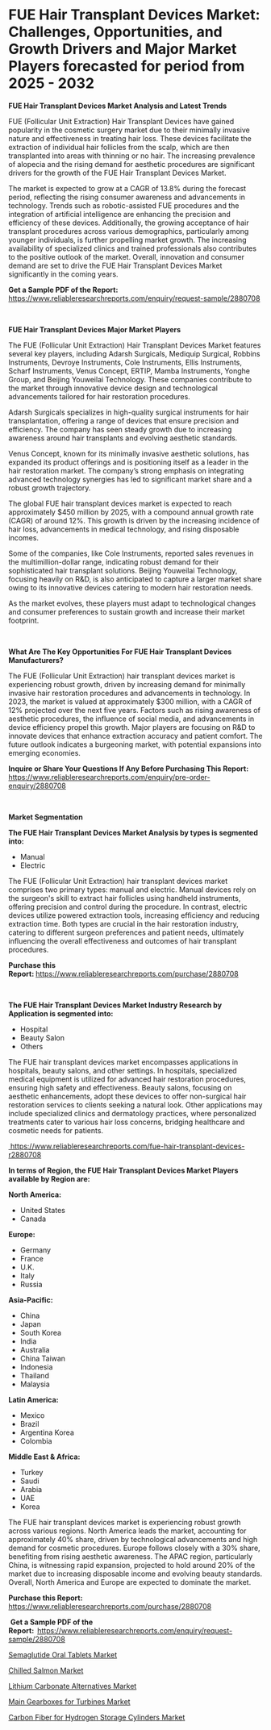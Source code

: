 <p><h1>FUE Hair Transplant Devices Market: Challenges, Opportunities, and Growth Drivers and Major Market Players forecasted for period from 2025 - 2032</h1></p><p><strong>FUE Hair Transplant Devices Market Analysis and Latest Trends</strong></p>
<p><p>FUE (Follicular Unit Extraction) Hair Transplant Devices have gained popularity in the cosmetic surgery market due to their minimally invasive nature and effectiveness in treating hair loss. These devices facilitate the extraction of individual hair follicles from the scalp, which are then transplanted into areas with thinning or no hair. The increasing prevalence of alopecia and the rising demand for aesthetic procedures are significant drivers for the growth of the FUE Hair Transplant Devices Market.</p><p>The market is expected to grow at a CAGR of 13.8% during the forecast period, reflecting the rising consumer awareness and advancements in technology. Trends such as robotic-assisted FUE procedures and the integration of artificial intelligence are enhancing the precision and efficiency of these devices. Additionally, the growing acceptance of hair transplant procedures across various demographics, particularly among younger individuals, is further propelling market growth. The increasing availability of specialized clinics and trained professionals also contributes to the positive outlook of the market. Overall, innovation and consumer demand are set to drive the FUE Hair Transplant Devices Market significantly in the coming years.</p></p>
<p><strong>Get a Sample PDF of the Report:&nbsp;</strong> <a href="https://www.reliableresearchreports.com/enquiry/request-sample/2880708?utm_campaign=114&utm_medium=2&utm_source=Github&utm_content=ia&utm_term=12032025&utm_id=fue-hair-transplant-devices">https://www.reliableresearchreports.com/enquiry/request-sample/2880708</a></p>
<p>&nbsp;</p>
<p><strong>FUE Hair Transplant Devices Major Market Players</strong></p>
<p><p>The FUE (Follicular Unit Extraction) Hair Transplant Devices Market features several key players, including Adarsh Surgicals, Mediquip Surgical, Robbins Instruments, Devroye Instruments, Cole Instruments, Ellis Instruments, Scharf Instruments, Venus Concept, ERTIP, Mamba Instruments, Yonghe Group, and Beijing Youweilai Technology. These companies contribute to the market through innovative device design and technological advancements tailored for hair restoration procedures.</p><p>Adarsh Surgicals specializes in high-quality surgical instruments for hair transplantation, offering a range of devices that ensure precision and efficiency. The company has seen steady growth due to increasing awareness around hair transplants and evolving aesthetic standards. </p><p>Venus Concept, known for its minimally invasive aesthetic solutions, has expanded its product offerings and is positioning itself as a leader in the hair restoration market. The company’s strong emphasis on integrating advanced technology synergies has led to significant market share and a robust growth trajectory.</p><p>The global FUE hair transplant devices market is expected to reach approximately $450 million by 2025, with a compound annual growth rate (CAGR) of around 12%. This growth is driven by the increasing incidence of hair loss, advancements in medical technology, and rising disposable incomes. </p><p>Some of the companies, like Cole Instruments, reported sales revenues in the multimillion-dollar range, indicating robust demand for their sophisticated hair transplant solutions. Beijing Youweilai Technology, focusing heavily on R&D, is also anticipated to capture a larger market share owing to its innovative devices catering to modern hair restoration needs.</p><p>As the market evolves, these players must adapt to technological changes and consumer preferences to sustain growth and increase their market footprint.</p></p>
<p>&nbsp;</p>
<p><strong>What Are The Key Opportunities For FUE Hair Transplant Devices Manufacturers?</strong></p>
<p><p>The FUE (Follicular Unit Extraction) hair transplant devices market is experiencing robust growth, driven by increasing demand for minimally invasive hair restoration procedures and advancements in technology. In 2023, the market is valued at approximately $300 million, with a CAGR of 12% projected over the next five years. Factors such as rising awareness of aesthetic procedures, the influence of social media, and advancements in device efficiency propel this growth. Major players are focusing on R&D to innovate devices that enhance extraction accuracy and patient comfort. The future outlook indicates a burgeoning market, with potential expansions into emerging economies.</p></p>
<p><strong>Inquire or Share Your Questions If Any Before Purchasing This Report:</strong> <a href="https://www.reliableresearchreports.com/enquiry/pre-order-enquiry/2880708?utm_campaign=114&utm_medium=2&utm_source=Github&utm_content=ia&utm_term=12032025&utm_id=fue-hair-transplant-devices">https://www.reliableresearchreports.com/enquiry/pre-order-enquiry/2880708</a></p>
<p>&nbsp;</p>
<p><strong>Market Segmentation</strong></p>
<p><strong>The FUE Hair Transplant Devices Market Analysis by types is segmented into:</strong></p>
<p><ul><li> Manual</li><li>Electric </li></ul></p>
<p><p>The FUE (Follicular Unit Extraction) hair transplant devices market comprises two primary types: manual and electric. Manual devices rely on the surgeon's skill to extract hair follicles using handheld instruments, offering precision and control during the procedure. In contrast, electric devices utilize powered extraction tools, increasing efficiency and reducing extraction time. Both types are crucial in the hair restoration industry, catering to different surgeon preferences and patient needs, ultimately influencing the overall effectiveness and outcomes of hair transplant procedures.</p></p>
<p><strong>Purchase this Report:&nbsp;</strong><a href="https://www.reliableresearchreports.com/purchase/2880708?utm_campaign=114&utm_medium=2&utm_source=Github&utm_content=ia&utm_term=12032025&utm_id=fue-hair-transplant-devices">https://www.reliableresearchreports.com/purchase/2880708</a></p>
<p>&nbsp;</p>
<p><strong>The FUE Hair Transplant Devices Market Industry Research by Application is segmented into:</strong></p>
<p><ul><li> Hospital</li><li>Beauty Salon</li><li>Others </li></ul></p>
<p><p>The FUE hair transplant devices market encompasses applications in hospitals, beauty salons, and other settings. In hospitals, specialized medical equipment is utilized for advanced hair restoration procedures, ensuring high safety and effectiveness. Beauty salons, focusing on aesthetic enhancements, adopt these devices to offer non-surgical hair restoration services to clients seeking a natural look. Other applications may include specialized clinics and dermatology practices, where personalized treatments cater to various hair loss concerns, bridging healthcare and cosmetic needs for patients.</p></p>
<p><a href="https://www.reliableresearchreports.com/fue-hair-transplant-devices-r2880708?utm_campaign=114&utm_medium=2&utm_source=Github&utm_content=ia&utm_term=12032025&utm_id=fue-hair-transplant-devices">&nbsp;https://www.reliableresearchreports.com/fue-hair-transplant-devices-r2880708</a></p>
<p><strong>In terms of Region, the FUE Hair Transplant Devices Market Players available by Region are:</strong></p>
<p>
    <p> <strong> North America: </strong>
        <ul>
            <li>United States</li>
            <li>Canada</li>
        </ul>
        </p> 
    <p> <strong> Europe: </strong>
        <ul>
            <li>Germany</li>
            <li>France</li>
            <li>U.K.</li>
            <li>Italy</li>
            <li>Russia</li>
        </ul>
        </p> 
    <p> <strong> Asia-Pacific: </strong>
        <ul>
            <li>China</li>
            <li>Japan</li>
            <li>South Korea</li>
            <li>India</li>
            <li>Australia</li>
            <li>China Taiwan</li>
            <li>Indonesia</li>
            <li>Thailand</li>
            <li>Malaysia</li>
        </ul>
        </p> 
    <p> <strong> Latin America: </strong>
        <ul>
            <li>Mexico</li>
            <li>Brazil</li>
            <li>Argentina Korea</li>
            <li>Colombia</li>
        </ul>
        </p> 
    <p> <strong> Middle East & Africa: </strong>
        <ul>
            <li>Turkey</li>
            <li>Saudi</li>
            <li>Arabia</li>
            <li>UAE</li>
            <li>Korea</li>
        </ul>
    </p>
    </p>
<p><p>The FUE hair transplant devices market is experiencing robust growth across various regions. North America leads the market, accounting for approximately 40% share, driven by technological advancements and high demand for cosmetic procedures. Europe follows closely with a 30% share, benefiting from rising aesthetic awareness. The APAC region, particularly China, is witnessing rapid expansion, projected to hold around 20% of the market due to increasing disposable income and evolving beauty standards. Overall, North America and Europe are expected to dominate the market.</p></p>
<p><strong>Purchase this Report: </strong><a href="https://www.reliableresearchreports.com/purchase/2880708?utm_campaign=114&utm_medium=2&utm_source=Github&utm_content=ia&utm_term=12032025&utm_id=fue-hair-transplant-devices">https://www.reliableresearchreports.com/purchase/2880708</a></p>
<p>&nbsp;<strong>Get a Sample PDF of the Report:&nbsp;&nbsp;</strong><a href="https://www.reliableresearchreports.com/enquiry/request-sample/2880708?utm_campaign=114&utm_medium=2&utm_source=Github&utm_content=ia&utm_term=12032025&utm_id=fue-hair-transplant-devices">https://www.reliableresearchreports.com/enquiry/request-sample/2880708</a></p>
<p><strong></strong></p>
<p><p><a href="https://github.com/boccalyver5k/Market-Research-Report-List-1/blob/main/semaglutide-oral-tablets-market.md?utm_campaign=114&utm_medium=2&utm_source=Github&utm_content=ia&utm_term=12032025&utm_id=fue-hair-transplant-devices">Semaglutide Oral Tablets Market</a></p><p><a href="https://github.com/jhoonatsev/Market-Research-Report-List-1/blob/main/chilled-salmon-market.md?utm_campaign=114&utm_medium=2&utm_source=Github&utm_content=ia&utm_term=12032025&utm_id=fue-hair-transplant-devices">Chilled Salmon Market</a></p><p><a href="https://github.com/plawragarile/Market-Research-Report-List-1/blob/main/lithium-carbonate-alternatives-market.md?utm_campaign=114&utm_medium=2&utm_source=Github&utm_content=ia&utm_term=12032025&utm_id=fue-hair-transplant-devices">Lithium Carbonate Alternatives Market</a></p><p><a href="https://github.com/hamremunazm4/Market-Research-Report-List-1/blob/main/main-gearboxes-for-turbines-market.md?utm_campaign=114&utm_medium=2&utm_source=Github&utm_content=ia&utm_term=12032025&utm_id=fue-hair-transplant-devices">Main Gearboxes for Turbines Market</a></p><p><a href="https://github.com/kirstejuvet/Market-Research-Report-List-1/blob/main/carbon-fiber-for-hydrogen-storage-cylinders-market.md?utm_campaign=114&utm_medium=2&utm_source=Github&utm_content=ia&utm_term=12032025&utm_id=fue-hair-transplant-devices">Carbon Fiber for Hydrogen Storage Cylinders Market</a></p></p>